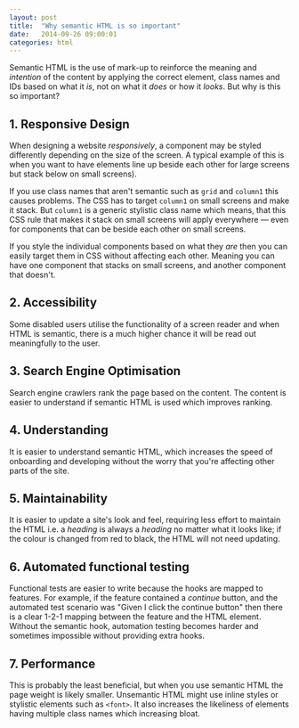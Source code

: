```yaml
---
layout: post
title:  "Why semantic HTML is so important"
date:   2014-09-26 09:00:01
categories: html
---
```


Semantic HTML is the use of mark-up to reinforce the meaning and *intention* of the content by applying the correct element, class names and IDs based on what it *is*, not on what it *does* or how it *looks*. But why is this so important?

## 1. Responsive Design

When designing a website *responsively*, a component may be styled differently depending on the size of the screen. A typical example of this is when you want to have elements line up beside each other for large screens but stack below on small screens).

If you use class names that aren't semantic such as `grid` and `column1` this causes problems. The CSS has to target `column1` on small screens and make it stack. But `column1` is a generic stylistic class name which means, that this CSS rule that makes it stack on small screens will apply everywhere &mdash; even for components that can be beside each other on small screens.

If you style the individual components based on what they *are* then you can easily target them in CSS without affecting each other. Meaning you can have one component that stacks on small screens, and another component that doesn't.

## 2. Accessibility

Some disabled users utilise the functionality of a screen reader and when HTML is semantic, there is a much higher chance it will be read out meaningfully to the user.

## 3. Search Engine Optimisation

Search engine crawlers rank the page based on the content. The content is easier to understand if semantic HTML is used which improves ranking.

## 4. Understanding

It is easier to understand semantic HTML, which increases the speed of onboarding and developing without the worry that you're affecting other parts of the site.

## 5. Maintainability

It is easier to update a site's look and feel, requiring less effort to maintain the HTML i.e. a *heading* is always a *heading* no matter what it looks like; if the colour is changed from red to black, the HTML will not need updating.

## 6. Automated functional testing

Functional tests are easier to write because the hooks are mapped to features. For example, if the feature contained a *continue* button, and the automated test scenario was "Given I click the continue button" then there is a clear 1-2-1 mapping between the feature and the HTML element. Without the semantic hook, automation testing becomes harder and sometimes impossible without providing extra hooks.

## 7. Performance

This is probably the least beneficial, but when you use semantic HTML the page weight is likely smaller. Unsemantic HTML might use inline styles or stylistic elements such as `<font>`. It also increases the likeliness of elements having multiple class names which increasing bloat.